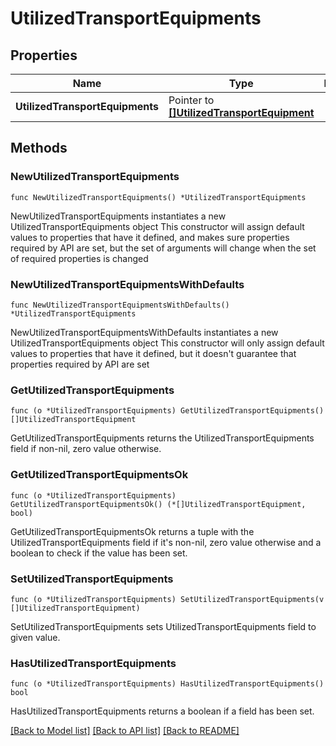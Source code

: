 # UtilizedTransportEquipments

## Properties

Name | Type | Description | Notes
------------ | ------------- | ------------- | -------------
**UtilizedTransportEquipments** | Pointer to [**[]UtilizedTransportEquipment**](UtilizedTransportEquipment.md) |  | [optional] 

## Methods

### NewUtilizedTransportEquipments

`func NewUtilizedTransportEquipments() *UtilizedTransportEquipments`

NewUtilizedTransportEquipments instantiates a new UtilizedTransportEquipments object
This constructor will assign default values to properties that have it defined,
and makes sure properties required by API are set, but the set of arguments
will change when the set of required properties is changed

### NewUtilizedTransportEquipmentsWithDefaults

`func NewUtilizedTransportEquipmentsWithDefaults() *UtilizedTransportEquipments`

NewUtilizedTransportEquipmentsWithDefaults instantiates a new UtilizedTransportEquipments object
This constructor will only assign default values to properties that have it defined,
but it doesn't guarantee that properties required by API are set

### GetUtilizedTransportEquipments

`func (o *UtilizedTransportEquipments) GetUtilizedTransportEquipments() []UtilizedTransportEquipment`

GetUtilizedTransportEquipments returns the UtilizedTransportEquipments field if non-nil, zero value otherwise.

### GetUtilizedTransportEquipmentsOk

`func (o *UtilizedTransportEquipments) GetUtilizedTransportEquipmentsOk() (*[]UtilizedTransportEquipment, bool)`

GetUtilizedTransportEquipmentsOk returns a tuple with the UtilizedTransportEquipments field if it's non-nil, zero value otherwise
and a boolean to check if the value has been set.

### SetUtilizedTransportEquipments

`func (o *UtilizedTransportEquipments) SetUtilizedTransportEquipments(v []UtilizedTransportEquipment)`

SetUtilizedTransportEquipments sets UtilizedTransportEquipments field to given value.

### HasUtilizedTransportEquipments

`func (o *UtilizedTransportEquipments) HasUtilizedTransportEquipments() bool`

HasUtilizedTransportEquipments returns a boolean if a field has been set.


[[Back to Model list]](../README.md#documentation-for-models) [[Back to API list]](../README.md#documentation-for-api-endpoints) [[Back to README]](../README.md)


